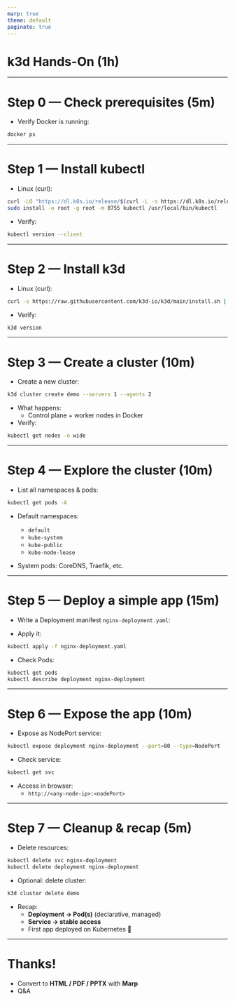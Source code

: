 ```yaml
---
marp: true
theme: default
paginate: true
---
```


# k3d Hands-On (1h)

---

# Step 0 — Check prerequisites (5m)

- Verify Docker is running:
```bash
docker ps
```

---

# Step 1 — Install kubectl

- Linux (curl):
```bash
curl -LO "https://dl.k8s.io/release/$(curl -L -s https://dl.k8s.io/release/stable.txt)/bin/linux/amd64/kubectl"
sudo install -o root -g root -m 0755 kubectl /usr/local/bin/kubectl
```

- Verify:
```bash
kubectl version --client
```

---

# Step 2 — Install k3d

- Linux (curl):
```bash
curl -s https://raw.githubusercontent.com/k3d-io/k3d/main/install.sh | bash
```

- Verify:
```bash
k3d version
```

---

# Step 3 — Create a cluster (10m)

- Create a new cluster:
```bash
k3d cluster create demo --servers 1 --agents 2
```

- What happens:
  - Control plane + worker nodes in Docker
- Verify:
```bash
kubectl get nodes -o wide
```

---

# Step 4 — Explore the cluster (10m)

- List all namespaces & pods:
```bash
kubectl get pods -A
```

- Default namespaces:
  - `default`
  - `kube-system`
  - `kube-public`
  - `kube-node-lease`

- System pods: CoreDNS, Traefik, etc.

---

# Step 5 — Deploy a simple app (15m)

- Write a Deployment manifest `nginx-deployment.yaml`:

- Apply it:
```bash
kubectl apply -f nginx-deployment.yaml
```

- Check Pods:
```bash
kubectl get pods
kubectl describe deployment nginx-deployment
```

---

# Step 6 — Expose the app (10m)

- Expose as NodePort service:
```bash
kubectl expose deployment nginx-deployment --port=80 --type=NodePort
```

- Check service:
```bash
kubectl get svc
```

- Access in browser:
  - `http://<any-node-ip>:<nodePort>`

---

# Step 7 — Cleanup & recap (5m)

- Delete resources:
```bash
kubectl delete svc nginx-deployment
kubectl delete deployment nginx-deployment
```

- Optional: delete cluster:
```bash
k3d cluster delete demo
```

- Recap:
  - **Deployment → Pod(s)** (declarative, managed)
  - **Service → stable access**
  - First app deployed on Kubernetes 🎉

---

# Thanks!

- Convert to **HTML / PDF / PPTX** with **Marp**
- Q&A

